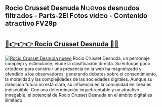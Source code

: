 ## Rocio Crusset Desnuda N𝚞𝚎vos desn𝚞dos filtr𝚊dos - Parts-2El F𝚘tos vid𝚎o - C𝚘ntenido atr𝚊ctivo FV29p

# <h2><a href="http://mbayb5j.tromn.icu/?c=Rocio+Crusset+Desnuda">🔗👉👉👉 Rocio Crusset Desnuda 🔗🔗</a></h2>

[![Rocio Crusset Desnuda nuevo](https://i.imgur.com/pEAQMta.gif)](http://mbayb5j.tromn.icu/?c=Rocio+Crusset+Desnuda)
Rocio Crusset Desnuda, un personaje complejo y estimulante, elude la clasificación directa. Su enfoque poco ortodoxo para construir una presencia en la web ha magnetizado y ofendido a los observadores, generando debates sobre el consentimiento, la moralidad y las complejidades de las sociedades digitales. Aunque su dirección futura no está clara, su influencia en la comunidad en línea es indiscutible. Con una determinación inquebrantable y un atractivo innegable, el potencial de Rocio Crusset Desnuda en el ámbito digital es ilimitado.
